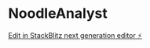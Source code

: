 # NoodleAnalyst

[Edit in StackBlitz next generation editor ⚡️](https://stackblitz.com/~/github.com/mrehanalitoor/NoodleAnalyst)